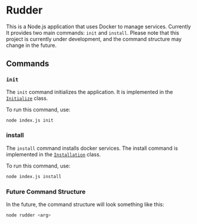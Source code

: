 # Rudder

This is a Node.js application that uses Docker to manage services. Currently It provides two main commands: `init` and `install`. Please note that this project is currently under development, and the command structure may change in the future.

## Commands

### `init`

The `init` command initializes the application. It is implemented in the [`Initialize`](src/commands/Initialize.js) class.

To run this command, use:

```sh
node index.js init
```

### install
The `install` command installs docker services. The install command is implemented in the [`Installation`](src/commands/Installation.js) class.

To run this command, use:

```sh
node index.js install
```

### Future Command Structure
In the future, the command structure will look something like this:

```sh
node rudder <arg>
```